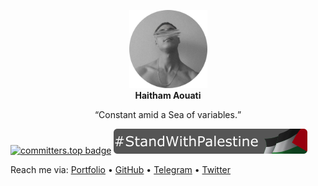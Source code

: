 <p align="center">
  <img width="125" height="125" src="assets/avatar.jpg">
  <br><b>Haitham Aouati</b></p>
  
  <p align="center">
    <q>Constant amid a Sea of variables.</q>
  </p>

[![committers.top badge](https://user-badge.committers.top/algeria/haithamaouati.svg)](https://user-badge.committers.top/algeria/haithamaouati)
![StandWithPalestine](assets/StandWithPalestine.svg)

Reach me via: [Portfolio](https://haithamaouati.github.io/haithamaouati/) • [GitHub](github.com/haithamaouati) • [Telegram](https://t.me/haithamaouati) • [Twitter](twitter.com/haithamaouati)

